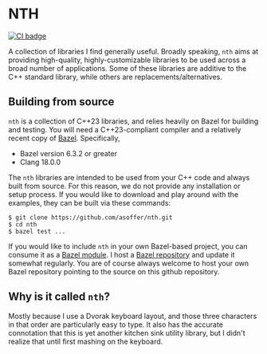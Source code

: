 # NTH
[![CI badge](https://github.com/asoffer/nth/workflows/CI/badge.svg)](https://github.com/asoffer/nth/actions?query=workflow%3ACI)

A collection of libraries I find generally useful. Broadly speaking, `nth` aims at providing
high-quality, highly-customizable libraries to be used across a broad number of applications. Some
of these libraries are additive to the C++ standard library, while others are
replacements/alternatives.

## Building from source

`nth` is a collection of C++23 libraries, and relies heavily on Bazel for building and testing. You
will need a C++23-compliant compiler and a relatively recent copy of [Bazel](https://bazel.build/).
Specifically,

* Bazel version 6.3.2 or greater
* Clang 18.0.0

The `nth` libraries are intended to be used from your C++ code and always built from source. For
this reason, we do not provide any installation or setup process. If you would like to download and
play around with the examples, they can be built via these commands:

```
$ git clone https://github.com/asoffer/nth.git
$ cd nth
$ bazel test ...
```

If you would like to include `nth` in your own Bazel-based project, you can consume it as a [Bazel
module](). I host a [Bazel
repository](https://raw.githubusercontent.com/asoffer/bazel-registry/main) and update it somewhat
regularly. You are of course always welcome to host your own Bazel repository pointing
to the source on this github repository.

## Why is it called `nth`?

Mostly because I use a Dvorak keyboard layout, and those three characters in
that order are particularly easy to type. It also has the accurate connotation
that this is yet another kitchen sink utility library, but I didn't realize that
until first mashing on the keyboard.
